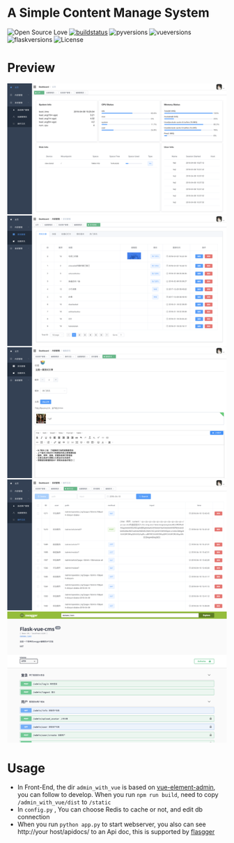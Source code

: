 # A Simple Content Manage System

![Open Source Love](https://badges.frapsoft.com/os/v1/open-source.svg?v=103)
[![buildstatus](https://travis-ci.org/hjlarry/flask-vue-cms.svg?branch=master)](https://travis-ci.org/hjlarry/flask-vue-cms)
![pyversions](https://img.shields.io/badge/python%20-3.6%2B-blue.svg)
![vueversions](https://img.shields.io/badge/Vue-2.9.3-4fc08d.svg)
![flaskversions](https://img.shields.io/badge/flask-0.12.2-4fc08d.svg)
![License](https://img.shields.io/cocoapods/l/AFNetworking.svg)


# Preview
![效果图](Screenshots/1.png)
![效果图](Screenshots/2.png)
![效果图](Screenshots/3.png)
![效果图](Screenshots/4.png)
![效果图](Screenshots/5.png)


# Usage
* In Front-End, the dir `admin_with_vue` is based on [vue-element-admin](https://github.com/PanJiaChen/vue-element-admin), you can follow to develop. When you run `npm run build`, need to copy `/admin_with_vue/dist` to `/static`
* In `config.py` , You can choose Redis to cache or not, and edit db connection
* When you run `python app.py` to start webserver, you also can see http://your host/apidocs/ to an Api doc, this is supported by [flasgger](https://github.com/rochacbruno/flasgger)